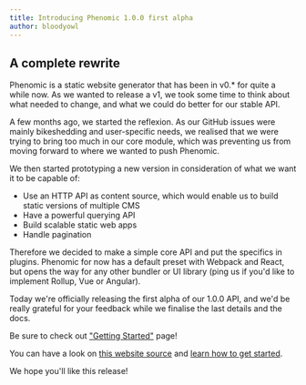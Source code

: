 ```yaml
---
title: Introducing Phenomic 1.0.0 first alpha
author: bloodyowl
---
```


## A complete rewrite

Phenomic is a static website generator that has been in v0.\* for quite a while
now. As we wanted to release a v1, we took some time to think about what needed
to change, and what we could do better for our stable API.

A few months ago, we started the reflexion. As our GitHub issues were mainly
bikeshedding and user-specific needs, we realised that we were trying to bring
too much in our core module, which was preventing us from moving forward to
where we wanted to push Phenomic.

We then started prototyping a new version in consideration of what we want it to
be capable of:

* Use an HTTP API as content source, which would enable us to build static
  versions of multiple CMS
* Have a powerful querying API
* Build scalable static web apps
* Handle pagination

Therefore we decided to make a simple core API and put the specifics in plugins.
Phenomic for now has a default preset with Webpack and React, but opens the way
for any other bundler or UI library (ping us if you'd like to implement Rollup,
Vue or Angular).

Today we're officially releasing the first alpha of our 1.0.0 API, and we'd be
really grateful for your feedback while we finalise the last details and the
docs.

Be sure to check out ["Getting Started"](/docs/getting-started) page!

You can have a look on
[this website source](https://github.com/phenomic/phenomic/tree/master/website)
and
[learn how to get started](https://github.com/phenomic/phenomic/tree/master/packages/preset-react-app/docs/getting-started/README.md).

We hope you'll like this release!
